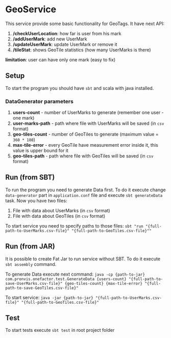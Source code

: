 # GeoService
This service provide some basic functionality for GeoTags. It have next API:

1. **/checkUserLocation**: how far is user from his mark
2. **/addUserMark**: add new UserMark
3. **/updateUserMark**: update UserMark or remove it
4. **/tileStat**: shows GeoTile statistics (how many UserMarks is there)

**limitation**: user can have only one mark (easy to fix)

## Setup 
To start the program you should have `sbt` and scala with java installed.

### DataGenerator parameters
  1. **users-count** - number of UserMarks to generate (remember one user - one mark)
  2. **user-marks-path** - path where file with UserMarks will be saved (in `csv` format)
  3. **geo-tiles-count** - number of GeoTiles to generate (maximum value = `360 * 180`)
  4. **max-tile-error** - every GeoTile have measurement error inside it, this value is upper bound for it
  5. **geo-tiles-path** - path where file with GeoTiles will be saved (in `csv` format)

## Run (from SBT)
To run the program you need to generate Data first. To do it execute change `data-generator` part in `application.conf` file and execute `sbt generateData` task.
Now you have two files:

1. File with data about UserMarks (in `csv` format)
2. File with data about GeoTiles (in `csv` format)

To start service you need to specify paths to those files:
`sbt "run "{full-path-to-UserMarks.csv-file}" "{full-path-to-GeoTiles.csv-file}""`

## Run (from JAR)
It is possible to create Fat Jar to run service without SBT. To do it execute `sbt assembly` command.

To generate Data execute next command: `java -cp {path-to-jar} com.pronvis.onefactor.test.GenerateData {users-count} "{full-path-to-save-UserMarks.csv-file}" {geo-tiles-count} {max-tile-error} "{full-path-to-save-GeoTiles.csv-file}"`

To start service: `java -jar {path-to-jar} "{full-path-to-UserMarks.csv-file}" "{full-path-to-GeoTiles.csv-file}"`
  
## Test
To start tests execute `sbt test` in root project folder